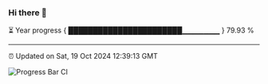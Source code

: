 ### Hi there 👋

⏳ Year progress { ███████████████████████▁▁▁▁▁▁▁ } 79.93 %

---

⏰ Updated on Sat, 19 Oct 2024 12:39:13 GMT

![Progress Bar CI](https://github.com/ZhaoGui/ZhaoGui/workflows/Progress%20Bar%20CI/badge.svg)
